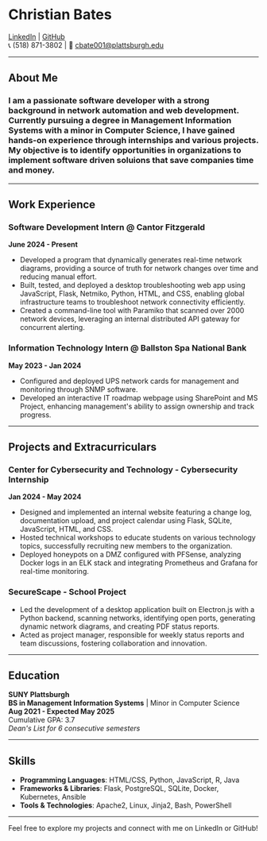 # Christian Bates

[LinkedIn](https://www.linkedin.com/in/christianbates02/) | [GitHub](https://github.com/cjbates02)  
📞 (518) 871-3802 | 📧 cbate001@plattsburgh.edu

---

## About Me

### I am a passionate software developer with a strong background in network automation and web development. Currently pursuing a degree in Management Information Systems with a minor in Computer Science, I have gained hands-on experience through internships and various projects. My objective is to identify opportunities in organizations to implement software driven soluions that save companies time and money.
---

## Work Experience

### Software Development Intern @ Cantor Fitzgerald
**June 2024 - Present**
- Developed a program that dynamically generates real-time network diagrams, providing a source of truth for network changes over time and reducing manual effort.
- Built, tested, and deployed a desktop troubleshooting web app using JavaScript, Flask, Netmiko, Python, HTML, and CSS, enabling global infrastructure teams to troubleshoot network connectivity efficiently.
- Created a command-line tool with Paramiko that scanned over 2000 network devices, leveraging an internal distributed API gateway for concurrent alerting.

### Information Technology Intern @ Ballston Spa National Bank
**May 2023 - Jan 2024**
- Configured and deployed UPS network cards for management and monitoring through SNMP software.
- Developed an interactive IT roadmap webpage using SharePoint and MS Project, enhancing management's ability to assign ownership and track progress.

---

## Projects and Extracurriculars

### Center for Cybersecurity and Technology - Cybersecurity Internship
**Jan 2024 - May 2024**
- Designed and implemented an internal website featuring a change log, documentation upload, and project calendar using Flask, SQLite, JavaScript, HTML, and CSS.
- Hosted technical workshops to educate students on various technology topics, successfully recruiting new members to the organization.
- Deployed honeypots on a DMZ configured with PFSense, analyzing Docker logs in an ELK stack and integrating Prometheus and Grafana for real-time monitoring.

### SecureScape - School Project
- Led the development of a desktop application built on Electron.js with a Python backend, scanning networks, identifying open ports, generating dynamic network diagrams, and creating PDF status reports.
- Acted as project manager, responsible for weekly status reports and team discussions, fostering collaboration and innovation.

---

## Education

**SUNY Plattsburgh**  
**BS in Management Information Systems** | Minor in Computer Science  
**Aug 2021 - Expected May 2025**  
Cumulative GPA: 3.7  
*Dean's List for 6 consecutive semesters*

---

## Skills
- **Programming Languages**: HTML/CSS, Python, JavaScript, R, Java
- **Frameworks & Libraries**: Flask, PostgreSQL, SQLite, Docker, Kubernetes, Ansible
- **Tools & Technologies**: Apache2, Linux, Jinja2, Bash, PowerShell

---

Feel free to explore my projects and connect with me on LinkedIn or GitHub!
